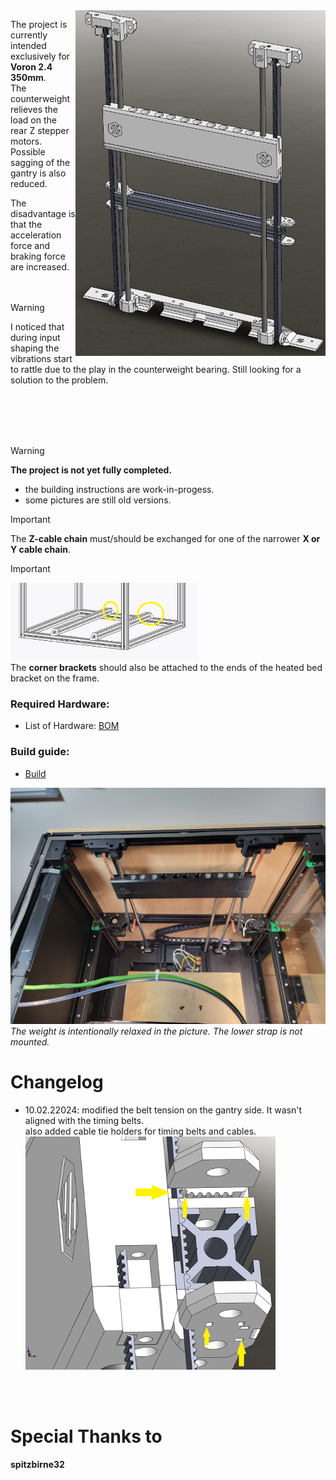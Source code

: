 <img src='images/group_4.png' align="right" width='400'>

The project is currently intended exclusively for __Voron 2.4 350mm__. <br>
The counterweight relieves the load on the rear Z stepper motors.<br>
Possible sagging of the gantry is also reduced.<br>

The disadvantage is that the acceleration force and braking force are increased.<br>
<br>
<br>

> [!WARNING]
> I noticed that during input shaping the vibrations start to rattle due to the play in the counterweight bearing.
> Still looking for a solution to the problem.

<br>
<br>
<br>
<br>

> [!WARNING]
> __The project is not yet fully completed.__ <br>
> - the building instructions are work-in-progess. <br>
> - some pictures are still old versions. <br>

> [!IMPORTANT]
> The __Z-cable chain__ must/should be exchanged for one of the narrower __X or Y cable chain__.

> [!IMPORTANT]
> <img src='images/corner_brackets.png' width='300'> <br>
> The __corner brackets__ should also be attached to the ends of the heated bed bracket on the frame.

### Required Hardware:<br>
* List of Hardware: [BOM](/BOM.md)

### Build guide:<br>
* [Build](/Build.md)

<img src='picture/group_01.jpg' width='700'> <br>
_The weight is intentionally relaxed in the picture.
The lower strap is not mounted._

# Changelog

* 10.02.22024: modified the belt tension on  the gantry side. It wasn't aligned with the timing belts. <br> also added cable tie holders for timing belts and cables. <br>
<img src='images/group_3.png' width='400'>  <br>
<br>
<br>

# Special Thanks to
__spitzbirne32__

